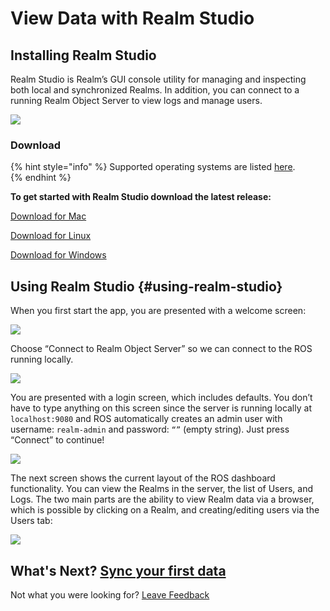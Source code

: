 # View Data with Realm Studio

## Installing Realm Studio

Realm Studio is Realm’s GUI console utility for managing and inspecting both local and synchronized Realms. In addition, you can connect to a running Realm Object Server to view logs and manage users.

![](https://s3.amazonaws.com/static.realm.io/docs/ros/images/getting-started-1.png)

### Download

{% hint style="info" %}
Supported operating systems are listed [here](https://support.realm.io/solution/articles/36000027136-realm-studio-what-operating-systems-are-supported-).  
{% endhint %}

**To get started with Realm Studio download the latest release:**

[Download for Mac](https://studio-releases.realm.io/latest/download/mac-dmg)

[Download for Linux](https://studio-releases.realm.io/latest/download/linux-appimage)

[Download for Windows](https://studio-releases.realm.io/latest/download/win-setup)

## Using Realm Studio {#using-realm-studio}

When you first start the app, you are presented with a welcome screen:  


![](https://s3.amazonaws.com/static.realm.io/docs/ros/images/getting-started-1.png)

Choose “Connect to Realm Object Server” so we can connect to the ROS running locally.  


![](https://s3.amazonaws.com/static.realm.io/docs/ros/images/getting-started-2.png)

You are presented with a login screen, which includes defaults. You don’t have to type anything on this screen since the server is running locally at `localhost:9080` and ROS automatically creates an admin user with username: `realm-admin` and password: `“”` \(empty string\). Just press “Connect” to continue!  


![](https://s3.amazonaws.com/static.realm.io/docs/ros/images/getting-started-3.png)

The next screen shows the current layout of the ROS dashboard functionality. You can view the Realms in the server, the list of Users, and Logs. The two main parts are the ability to view Realm data via a browser, which is possible by clicking on a Realm, and creating/editing users via the Users tab:  


![](https://s3.amazonaws.com/static.realm.io/docs/ros/images/getting-started-4.png)

## What's Next?  [Sync your first data](syncing-my-first-data.md)



Not what you were looking for? [Leave Feedback](https://www.getfeedback.com/r/uO1Zl0vE)

